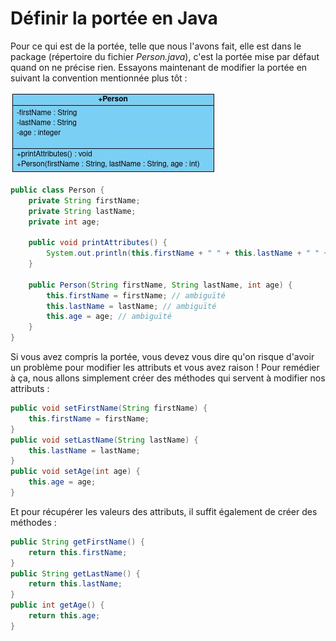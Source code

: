 # **Définir la portée en Java**

Pour ce qui est de la portée, telle que nous l'avons fait, elle est dans le package (répertoire du fichier *Person.java*), c'est la portée mise par défaut quand on ne précise rien. Essayons maintenant de modifier la portée en suivant la convention mentionnée plus tôt :

![](../../_images/person5.jpg)

```java
public class Person {
    private String firstName;
    private String lastName;
    private int age;

    public void printAttributes() {
		System.out.println(this.firstName + " " + this.lastName + " " + this.age + " years old");
	}

    public Person(String firstName, String lastName, int age) {
        this.firstName = firstName; // ambiguïté
        this.lastName = lastName; // ambiguïté
        this.age = age; // ambiguïté
    }
}
```

Si vous avez compris la portée, vous devez vous dire qu'on risque d'avoir un problème pour modifier les attributs et vous avez raison ! Pour remédier à ça, nous allons simplement créer des méthodes qui servent à modifier nos attributs :

```java
public void setFirstName(String firstName) {
    this.firstName = firstName;
}
public void setLastName(String lastName) {
    this.lastName = lastName;
}
public void setAge(int age) {
    this.age = age;
}
```

Et pour récupérer les valeurs des attributs, il suffit également de créer des méthodes :

```java
public String getFirstName() {
    return this.firstName;
}
public String getLastName() {
    return this.lastName;
}
public int getAge() {
    return this.age;
}
```